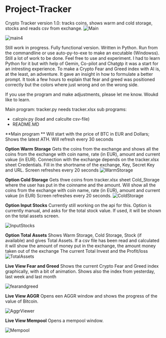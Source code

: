 # Project-Tracker
Crypto Tracker version 1.0: tracks coins, shows warm and cold storage, stocks and reads csv from exchange.
![Main](https://github.com/user-attachments/assets/7eb47667-0389-4f00-885e-3528f6174888)

![main4](https://github.com/user-attachments/assets/441937c9-8c83-4f5c-a807-e8059a8c5cb2)


Still work in progress. Fully functional version. Written in Python. Run from the commandline or use 
auto-py-to-exe to make an excutable (Windowss). Still a lot of work to be done. Feel free to use and experiment. 
I had to learn Python for it but with help of Gemin, Co-pilot and Chatgtp it was a start for an intresting experience. 
To make a Crypto Fear and Greed index with AI is, at the least, an adventure. It gave an insight in how to formulate a 
better prompt. It took a few hours to explain that fear and greed was positioned correctly but the colors where just
wrong and on the wrong side.

If you use the program and make adjustments, please let me know. Woukd like to learn. 

Main program: tracker.py needs tracker.xlsx
sub programs:
  - calcpiv.py (load and calculte csv-file)
  - README.MD

**Main program **
Will start with the price of BTC in EUR and Dollars; Shows the latest ATH.  Will refresh every 30 seconds

**Option Warm Storage**
Gets the coins from the exchange and shows all the coins from the exchange with coin name, rate (in EUR), amount and current vakue (in EUR). 
Connection with the exchange depends on the tracker.xlsx sheet Credentials. Fill in the shortname of the exchange, Key, Secret Key and URL. 
Screen refreshes every 20 seconds
![WarmStorage](https://github.com/user-attachments/assets/cfd72f67-547b-4220-805d-a125d8bf35fa)



**Option Cold Storage** 
Gets thwe coins from tracker.xlsx sheet Cold_Storage where the user has put in the coinname and the amount. 
Will show all the coins from the exchange with coin name, rate (in EUR), amount and current vakue (in EUR)
Screen refreshes every 20 seconds.
![ColdStorage](https://github.com/user-attachments/assets/87c80a33-231e-4382-b512-02fa4eb10048)


**Option Input Stocks**
Currently still working on the api for this. Option is currently manual, and asks for the total stock value. 
If used, it will be shown on the total assets screen.

![InputStocks](https://github.com/user-attachments/assets/e9643a96-106e-4dae-b675-8b6c8bcc189e)



**Option Total Assets**
Shows Warm Storage, Cold Storage, Stock (if available) and gives Total Assets. If a csv file has been read and calculated
it will show the amount of money put in the exchange, the amount money taken out of the exchange The current Total Invest 
and the Profit/loss
![TotalAssets](https://github.com/user-attachments/assets/d72d91ab-5fc0-4961-b863-ce21717b991d)


**Live View Fear and Greed**
Shows the current Crypto Fear and Greed index graphically, with a bit of animation. Shows also the index from yesterday, last week and last month


![fearandgreed](https://github.com/user-attachments/assets/af312a20-f8fa-4246-aecf-aeb87a45e75d)


**Live View AGGR**
Opens een AGGR window and shows the progress of the value of Bitcoin. 

![AggrViewer](https://github.com/user-attachments/assets/11c0098f-115e-402f-9b89-79704f26091b)



**Live View Mempool**
Opens a mempool window. 

![Mempool](https://github.com/user-attachments/assets/da446916-db53-4091-8749-6c687f871800)









